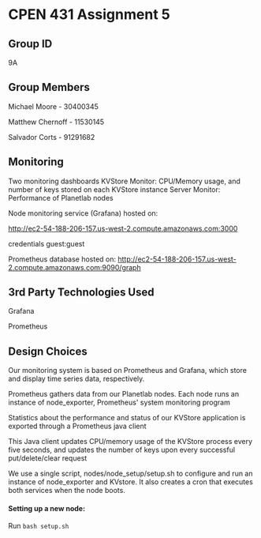 # CPEN 431 Assignment 5 

## Group ID

9A

## Group Members

Michael Moore - 30400345

Matthew Chernoff - 11530145

Salvador Corts - 91291682

## Monitoring

Two monitoring dashboards
KVStore Monitor: CPU/Memory usage, and number of keys stored on each KVStore instance
Server Monitor: Performance of Planetlab nodes

Node monitoring service (Grafana) hosted on:

http://ec2-54-188-206-157.us-west-2.compute.amazonaws.com:3000

credentials guest:guest

Prometheus database hosted on:
http://ec2-54-188-206-157.us-west-2.compute.amazonaws.com:9090/graph
 
## 3rd Party Technologies Used

Grafana

Prometheus

## Design Choices

Our monitoring system is based on Prometheus and Grafana, which store and display time series data, respectively.

Prometheus gathers data from our Planetlab nodes. Each node runs an instance of node_exporter, Prometheus' system monitoring program

Statistics about the performance and status of our KVStore application is exported through a Prometheus java client

This Java client updates CPU/memory usage of the KVStore process every five seconds, and updates the number of keys upon every successful put/delete/clear request

We use a single script, nodes/node_setup/setup.sh to configure and run an instance of node_exporter and KVstore. It also creates a cron that executes both services when the node boots.

#### Setting up a new node:
Run `bash setup.sh`

